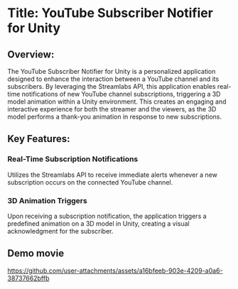 # Title: YouTube Subscriber Notifier for Unity

## Overview:

The YouTube Subscriber Notifier for Unity is a personalized application designed to enhance the interaction between a YouTube channel and its subscribers. By leveraging the Streamlabs API, this application enables real-time notifications of new YouTube channel subscriptions, triggering a 3D model animation within a Unity environment. This creates an engaging and interactive experience for both the streamer and the viewers, as the 3D model performs a thank-you animation in response to new subscriptions.

## Key Features:

### Real-Time Subscription Notifications

Utilizes the Streamlabs API to receive immediate alerts whenever a new subscription occurs on the connected YouTube channel.

### 3D Animation Triggers

Upon receiving a subscription notification, the application triggers a predefined animation on a 3D model in Unity, creating a visual acknowledgment for the subscriber.

## Demo movie
https://github.com/user-attachments/assets/a16bfeeb-903e-4209-a0a6-38737662bffb

